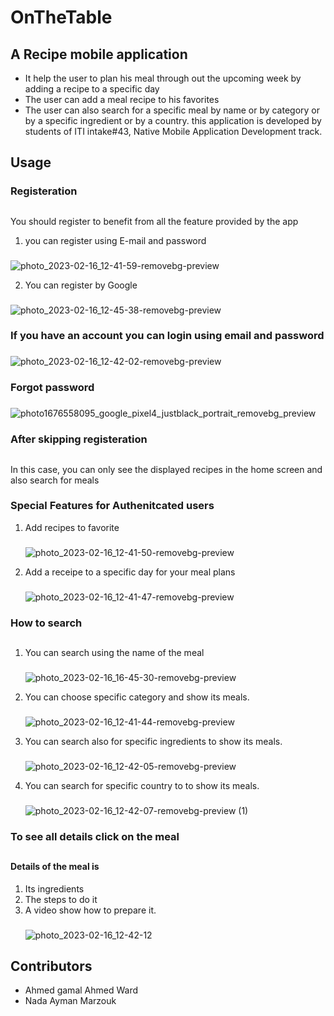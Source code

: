 # OnTheTable

## A Recipe mobile application

* It help the user to plan his meal through out the upcoming week by adding a recipe to a specific day
* The user can add a meal recipe to his favorites
* The user can also search for a specific meal by name or by category or by a specific ingredient or by a country.
this application is developed by students of ITI intake#43, Native Mobile Application Development track.
## Usage


### Registeration 
##
You should register to benefit from all the feature provided by the app

1. you can register using E-mail and password
###
 ![photo_2023-02-16_12-41-59-removebg-preview](https://user-images.githubusercontent.com/67694831/219391530-6c672574-a994-4999-ad74-60dfa709e201.png)


2. You can register by Google
###
![photo_2023-02-16_12-45-38-removebg-preview](https://user-images.githubusercontent.com/67694831/219391594-15435800-8df5-44ff-91f6-39880caa6ec5.png)


### If you have an account you can login using email and password
###
![photo_2023-02-16_12-42-02-removebg-preview](https://user-images.githubusercontent.com/67694831/219391657-ece32e29-f728-475c-9a92-78ea97df5f97.png)

### Forgot password
###
![photo1676558095_google_pixel4_justblack_portrait_removebg_preview](https://user-images.githubusercontent.com/67694831/219396121-a322326d-e511-427d-a4df-4bbbc6f90e7c.png)


### After skipping registeration
##

In this case, you can only see the displayed recipes in the home screen and also search for meals


### Special Features for Authenitcated users

1. Add recipes to favorite
    ###
    ![photo_2023-02-16_12-41-50-removebg-preview](https://user-images.githubusercontent.com/67694831/219391752-116cc57a-261a-4c5b-8419-93997fc5f010.png)




2. Add a receipe to a specific day for your meal plans
    ###
    ![photo_2023-02-16_12-41-47-removebg-preview](https://user-images.githubusercontent.com/67694831/219391826-701ad72a-ec29-45a0-a46e-72622ee39dcf.png)



### How to search
##
1. You can search using the name of the meal
    ###
    ![photo_2023-02-16_16-45-30-removebg-preview](https://user-images.githubusercontent.com/67694831/219397222-aa4c01be-83a0-498f-b59c-ec562196023d.png)

2. You can choose specific category and show its meals.
    ###
    ![photo_2023-02-16_12-41-44-removebg-preview](https://user-images.githubusercontent.com/67694831/219392020-c7a572cb-2b08-446b-a159-7a39d72e1cd7.png)


3. You can search also for specific ingredients to show its meals.
    ###
    ![photo_2023-02-16_12-42-05-removebg-preview](https://user-images.githubusercontent.com/67694831/219392096-b6934012-58cd-4103-a194-4c2ec75e5725.png)


4. You can search for specific country to to show its meals.
    ###
    ![photo_2023-02-16_12-42-07-removebg-preview (1)](https://user-images.githubusercontent.com/67694831/219392163-1561fe3a-32a9-4293-8c34-16847f643673.png)



### To see all details click on the meal
##
#### Details of the meal is
1. Its ingredients
2. The steps to do it
3. A video show how to prepare it. 
    ###
    ![photo_2023-02-16_12-42-12](https://user-images.githubusercontent.com/67694831/219384406-ef6b05f2-e77b-482d-874e-30c11798bd7d.jpg)
    
    
 ## Contributors

+ Ahmed gamal Ahmed Ward
+ Nada Ayman Marzouk 

